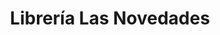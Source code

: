 ---
title: "Librería Las Novedades"
url: /caracas/libreria-las-novedades-av-rio-caura/
shop: Bücher
---